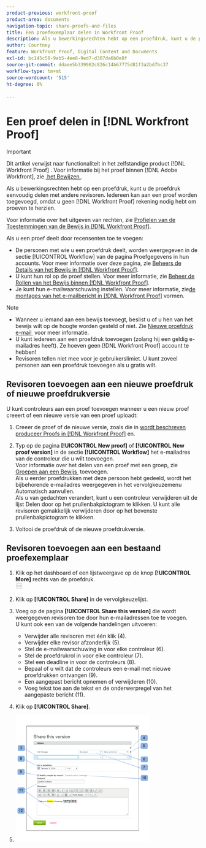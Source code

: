 ```yaml
---
product-previous: workfront-proof
product-area: documents
navigation-topic: share-proofs-and-files
title: Een proefexemplaar delen in Workfront Proof
description: Als u bewerkingsrechten hebt op een proefdruk, kunt u de proefdruk eenvoudig delen met andere revisoren. Iedereen kan aan een bewijs worden toegevoegd, omdat u niet a  [!DNL Workfront Proof]  rekening moet hebben om proeven te herzien.
author: Courtney
feature: Workfront Proof, Digital Content and Documents
exl-id: bc145c50-9ab5-4ee8-9ed7-d307da6b0e8f
source-git-commit: ddaee5b339982c826c14b67775d81f3a2bd7bc37
workflow-type: tm+mt
source-wordcount: '515'
ht-degree: 0%

---
```


# Een proef delen in [!DNL Workfront Proof]

>[!IMPORTANT]
>
>Dit artikel verwijst naar functionaliteit in het zelfstandige product [!DNL Workfront Proof] . Voor informatie bij het proef binnen [!DNL Adobe Workfront], zie [&#x200B; het Bewijzen &#x200B;](../../../review-and-approve-work/proofing/proofing.md).

Als u bewerkingsrechten hebt op een proefdruk, kunt u de proefdruk eenvoudig delen met andere revisoren. Iedereen kan aan een proef worden toegevoegd, omdat u geen [!DNL Workfront Proof] rekening nodig hebt om proeven te herzien.

Voor informatie over het uitgeven van rechten, zie [&#x200B; Profielen van de Toestemmingen van de Bewijs in  [!DNL Workfront Proof]](../../../workfront-proof/wp-acct-admin/account-settings/proof-perm-profiles-in-wp.md).

Als u een proef deelt door recensenten toe te voegen:

* De personen met wie u een proefdruk deelt, worden weergegeven in de sectie [!UICONTROL Workflow] van de pagina Proefgegevens in hun accounts. Voor meer informatie over deze pagina, zie [&#x200B; Beheers de Details van het Bewijs in  [!DNL Workfront Proof]](../../../workfront-proof/wp-work-proofsfiles/manage-your-work/manage-proof-details.md).
* U kunt hun rol op de proef stellen. Voor meer informatie, zie [&#x200B; Beheer de Rollen van het Bewijs binnen  [!DNL Workfront Proof]](../../../workfront-proof/wp-work-proofsfiles/share-proofs-and-files/manage-proof-roles.md).
* Je kunt hun e-mailwaarschuwing instellen. Voor meer informatie, zie [&#x200B; de montages van het e-mailbericht in  [!DNL Workfront Proof]](../../../workfront-proof/wp-emailsntfctns/email-alerts/config-email-notification-settings-wp.md) vormen.

>[!NOTE]
>
>* Wanneer u iemand aan een bewijs toevoegt, beslist u of u hen van het bewijs wilt op de hoogte worden gesteld of niet. Zie [&#x200B; Nieuwe proefdruk e-mail &#x200B;](../../../workfront-proof/wp-emailsntfctns/proof-notifications-and-reminders/new-proof-email.md) voor meer informatie.
>* U kunt iedereen aan een proefdruk toevoegen (zolang hij een geldig e-mailadres heeft). Ze hoeven geen [!DNL Workfront Proof] account te hebben!
>* Revisoren tellen niet mee voor je gebruikerslimiet. U kunt zoveel personen aan een proefdruk toevoegen als u gratis wilt.
>



## Revisoren toevoegen aan een nieuwe proefdruk of nieuwe proefdrukversie

U kunt controleurs aan een proef toevoegen wanneer u een nieuw proef creeert of een nieuwe versie van een proef uploadt:

1. Creeer de proef of de nieuwe versie, zoals die in [&#x200B; wordt beschreven produceer Proofs in  [!DNL Workfront Proof]](../../../workfront-proof/wp-work-proofsfiles/create-proofs-and-files/generate-proofs.md) en.
1. Typ op de pagina **[!UICONTROL New proof]** of **[!UICONTROL New proof version]** in de sectie **[!UICONTROL Workflow]** het e-mailadres van de controleur die u wilt toevoegen.\
   Voor informatie over het delen van een proef met een groep, zie [&#x200B; Groepen aan een Bewijs &#x200B;](../../../workfront-proof/wp-mnguserscontacts/groups/add-groups.md) toevoegen.\
   Als u eerder proefdrukken met deze persoon hebt gedeeld, wordt het bijbehorende e-mailadres weergegeven in het vervolgkeuzemenu Automatisch aanvullen.\
   Als u van gedachten verandert, kunt u een controleur verwijderen uit de lijst Delen door op het prullenbakpictogram te klikken. U kunt alle revisoren gemakkelijk verwijderen door op het bovenste prullenbakpictogram te klikken.

1. Voltooi de proefdruk of de nieuwe proefdrukversie.

## Revisoren toevoegen aan een bestaand proefexemplaar

1. Klik op het dashboard of een lijstweergave op de knop **[!UICONTROL More]** rechts van de proefdruk.\
   ![&#x200B; Meer menu &#x200B;](assets/more-button-small.png)

1. Klik op **[!UICONTROL Share]** in de vervolgkeuzelijst.
1. Voeg op de pagina **[!UICONTROL Share this version]** die wordt weergegeven revisoren toe door hun e-mailadressen toe te voegen.\
   U kunt ook een van de volgende handelingen uitvoeren:

   * Verwijder alle revisoren met één klik (4).
   * Verwijder elke revisor afzonderlijk (5).
   * Stel de e-mailwaarschuwing in voor elke controleur (6).
   * Stel de proefdrukrol in voor elke controleur (7).
   * Stel een deadline in voor de controleurs (8).
   * Bepaal of u wilt dat de controleurs een e-mail met nieuwe proefdrukken ontvangen (9).
   * Een aangepast bericht opnemen of verwijderen (10).
   * Voeg tekst toe aan de tekst en de onderwerpregel van het aangepaste bericht (11).

1. Klik op **[!UICONTROL Share]**.
1. ![&#x200B; Share_this_version_page.png &#x200B;](assets/share-this-version-page-350x330.png)

